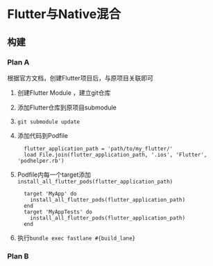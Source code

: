 # Flutter与Native混合

## 构建

### Plan A

根据官方文档，创建Flutter项目后，与原项目关联即可

1. 创建Flutter Module ，建立git仓库

2. 添加Flutter仓库到原项目submodule

3. `git submodule update`

4. 添加代码到Podfile

   ```
     flutter_application_path = 'path/to/my_flutter/'
     load File.join(flutter_application_path, '.ios', 'Flutter', 'podhelper.rb')
   ```

5. Podfile内每一个target添加`install_all_flutter_pods(flutter_application_path)`

   ```
     target 'MyApp' do
       install_all_flutter_pods(flutter_application_path)
     end
     target 'MyAppTests' do
       install_all_flutter_pods(flutter_application_path)
     end
   ```

6. 执行`bundle exec fastlane #{build_lane}`



### Plan B